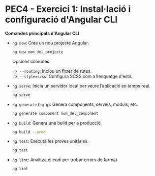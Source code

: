 # PEC4 - Exercici 1: Instal·lació i configuració d'Angular CLI

**Comandes principals d'Angular CLI**

- `ng new`: Crea un nou projecte Angular.
    ```bash
    ng new nom_del_projecte
    ```
    Opcions comunes:
    - `--routing`: Inclou un fitxer de rutes.
    - `--style=scss`: Configura SCSS com a llenguatge d'estil.

- `ng serve`: Inicia un servidor local per veure l’aplicació en temps real.
    ```bash
    ng serve
    ```

- `ng generate` (`ng g`): Genera components, serveis, mòduls, etc.
    ```bash
    ng generate component nom_del_component
    ```

- `ng build`: Genera una build per a producció.
    ```bash
    ng build --prod
    ```

- `ng test`: Executa les proves unitàries.
    ```bash
    ng test
    ```

- `ng lint`: Analitza el codi per trobar errors de format.
    ```bash
    ng lint
    ```
